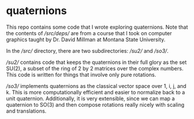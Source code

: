 # quaternions

This repo contains some code that I wrote exploring quaternions.
Note that the contents of */src/deps/* are from a course that I took on computer graphics taught by Dr. David Millman at Montana State University.

In the */src/* directory, there are two subdirectories: */su2/* and */so3/*.

*/su2/* contains code that keeps the quaternions in their full glory as the set SU(2), a subset of the ring of 2 by 2 matrices over the complex numbers.
This code is written for things that involve only pure rotations.

*/so3/* implements quaternions as the classical vector space over 1, i, j, and k.
This is more computationally efficient and easier to normalize back to a unit quaternion.
Additionally, it is very extensible, since we can map a quaternion to SO(3) and then compose rotations really nicely with scaling and translations.
